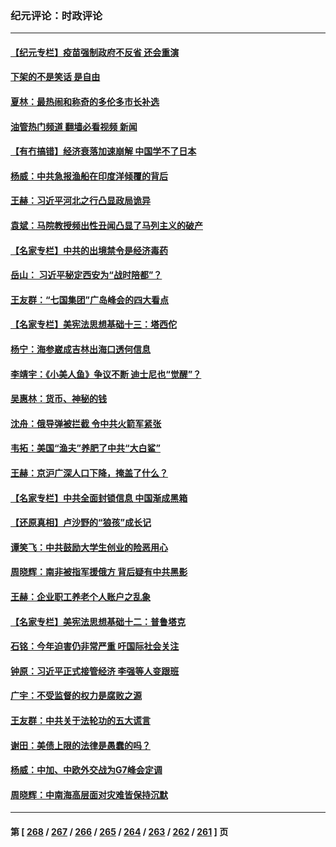 ### 纪元评论：时政评论
---
#### [【纪元专栏】疫苗强制政府不反省 还会重演](../../pages/nsc1025/n13999798.md?05190330) 
#### [下架的不是笑话 是自由](../../pages/nsc1025/n13999772.md?05190330) 
#### [夏林：最热闹和称奇的多伦多市长补选](../../pages/nsc1025/n13999768.md?05190330) 
#### [油管热门频道 翻墙必看视频 新闻](ok?05190330)
#### [【有冇搞错】经济衰落加速崩解 中国学不了日本](../../pages/nsc1025/n13999518.md?05190330) 
#### [杨威：中共急报渔船在印度洋倾覆的背后](../../pages/nsc1025/n13999332.md?05190330) 
#### [王赫：习近平河北之行凸显政局诡异](../../pages/nsc1025/n13999228.md?05190330) 
#### [袁斌：马院教授频出性丑闻凸显了马列主义的破产](../../pages/nsc1025/n13999255.md?05190330) 
#### [【名家专栏】中共的出境禁令是经济毒药](../../pages/nsc1025/n13995832.md?05190330) 
#### [岳山： 习近平秘定西安为“战时陪都”？](../../pages/nsc1025/n13998244.md?05190330) 
#### [王友群：“七国集团”广岛峰会的四大看点](../../pages/nsc1025/n13998367.md?05190330) 
#### [【名家专栏】美宪法思想基础十三：塔西佗](../../pages/nsc1025/n13997512.md?05190330) 
#### [杨宁：海参崴成吉林出海口透何信息](../../pages/nsc1025/n13998236.md?05190330) 
#### [李靖宇：《小美人鱼》争议不断 迪士尼也“觉醒”？](../../pages/nsc1025/n13998144.md?05190330) 
#### [吴惠林：货币、神秘的钱](../../pages/nsc1025/n13998110.md?05190330) 
#### [沈舟：俄导弹被拦截 令中共火箭军紧张](../../pages/nsc1025/n13997849.md?05190330) 
#### [韦拓：美国“渔夫”养肥了中共“大白鲨”](../../pages/nsc1025/n13997913.md?05190330) 
#### [王赫：京沪广深人口下降，掩盖了什么？](../../pages/nsc1025/n13997817.md?05190330) 
#### [【名家专栏】中共全面封锁信息 中国渐成黑箱](../../pages/nsc1025/n13996712.md?05190330) 
#### [【还原真相】卢沙野的“狼孩”成长记](../../pages/nsc1025/n13996776.md?05190330) 
#### [谭笑飞：中共鼓励大学生创业的险恶用心](../../pages/nsc1025/n13996862.md?05190330) 
#### [周晓辉：南非被指军援俄方 背后疑有中共黑影](../../pages/nsc1025/n13996815.md?05190330) 
#### [王赫：企业职工养老个人账户之乱象](../../pages/nsc1025/n13996589.md?05190330) 
#### [【名家专栏】美宪法思想基础十二：普鲁塔克](../../pages/nsc1025/n13995813.md?05190330) 
#### [石铭：今年迫害仍非常严重 吁国际社会关注](../../pages/nsc1025/n13996099.md?05190330) 
#### [钟原：习近平正式接管经济 李强等人变跟班](../../pages/nsc1025/n13996105.md?05190330) 
#### [广宇：不受监督的权力是腐败之源](../../pages/nsc1025/n13995726.md?05190330) 
#### [王友群：中共关于法轮功的五大谎言](../../pages/nsc1025/n13995123.md?05190330) 
#### [谢田：美债上限的法律是愚蠢的吗？](../../pages/nsc1025/n13994599.md?05190330) 
#### [杨威：中加、中欧外交战为G7峰会定调](../../pages/nsc1025/n13994413.md?05190330) 
#### [周晓辉：中南海高层面对灾难皆保持沉默](../../pages/nsc1025/n13994264.md?05190330) 

---
#### 第 [ [268](./268.md?05190330) / [267](./267.md?05190330) / [266](./266.md?05190330) / [265](./265.md?05190330) / [264](./264.md?05190330) / [263](./263.md?05190330) / [262](./262.md?05190330) / [261](./261.md?05190330) ] 页
